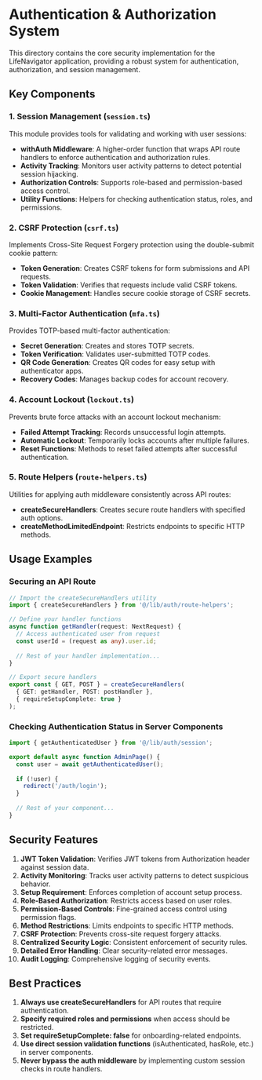 # Authentication & Authorization System

This directory contains the core security implementation for the LifeNavigator application, providing a robust system for authentication, authorization, and session management.

## Key Components

### 1. Session Management (`session.ts`)

This module provides tools for validating and working with user sessions:

- **withAuth Middleware**: A higher-order function that wraps API route handlers to enforce authentication and authorization rules.
- **Activity Tracking**: Monitors user activity patterns to detect potential session hijacking.
- **Authorization Controls**: Supports role-based and permission-based access control.
- **Utility Functions**: Helpers for checking authentication status, roles, and permissions.

### 2. CSRF Protection (`csrf.ts`)

Implements Cross-Site Request Forgery protection using the double-submit cookie pattern:

- **Token Generation**: Creates CSRF tokens for form submissions and API requests.
- **Token Validation**: Verifies that requests include valid CSRF tokens.
- **Cookie Management**: Handles secure cookie storage of CSRF secrets.

### 3. Multi-Factor Authentication (`mfa.ts`)

Provides TOTP-based multi-factor authentication:

- **Secret Generation**: Creates and stores TOTP secrets.
- **Token Verification**: Validates user-submitted TOTP codes.
- **QR Code Generation**: Creates QR codes for easy setup with authenticator apps.
- **Recovery Codes**: Manages backup codes for account recovery.

### 4. Account Lockout (`lockout.ts`)

Prevents brute force attacks with an account lockout mechanism:

- **Failed Attempt Tracking**: Records unsuccessful login attempts.
- **Automatic Lockout**: Temporarily locks accounts after multiple failures.
- **Reset Functions**: Methods to reset failed attempts after successful authentication.

### 5. Route Helpers (`route-helpers.ts`)

Utilities for applying auth middleware consistently across API routes:

- **createSecureHandlers**: Creates secure route handlers with specified auth options.
- **createMethodLimitedEndpoint**: Restricts endpoints to specific HTTP methods.

## Usage Examples

### Securing an API Route

```typescript
// Import the createSecureHandlers utility
import { createSecureHandlers } from '@/lib/auth/route-helpers';

// Define your handler functions
async function getHandler(request: NextRequest) {
  // Access authenticated user from request
  const userId = (request as any).user.id;
  
  // Rest of your handler implementation...
}

// Export secure handlers
export const { GET, POST } = createSecureHandlers(
  { GET: getHandler, POST: postHandler },
  { requireSetupComplete: true }
);
```

### Checking Authentication Status in Server Components

```typescript
import { getAuthenticatedUser } from '@/lib/auth/session';

export default async function AdminPage() {
  const user = await getAuthenticatedUser();
  
  if (!user) {
    redirect('/auth/login');
  }
  
  // Rest of your component...
}
```

## Security Features

1. **JWT Token Validation**: Verifies JWT tokens from Authorization header against session data.
2. **Activity Monitoring**: Tracks user activity patterns to detect suspicious behavior.
3. **Setup Requirement**: Enforces completion of account setup process.
4. **Role-Based Authorization**: Restricts access based on user roles.
5. **Permission-Based Controls**: Fine-grained access control using permission flags.
6. **Method Restrictions**: Limits endpoints to specific HTTP methods.
7. **CSRF Protection**: Prevents cross-site request forgery attacks.
8. **Centralized Security Logic**: Consistent enforcement of security rules.
9. **Detailed Error Handling**: Clear security-related error messages.
10. **Audit Logging**: Comprehensive logging of security events.

## Best Practices

1. **Always use createSecureHandlers** for API routes that require authentication.
2. **Specify required roles and permissions** when access should be restricted.
3. **Set requireSetupComplete: false** for onboarding-related endpoints.
4. **Use direct session validation functions** (isAuthenticated, hasRole, etc.) in server components.
5. **Never bypass the auth middleware** by implementing custom session checks in route handlers.
